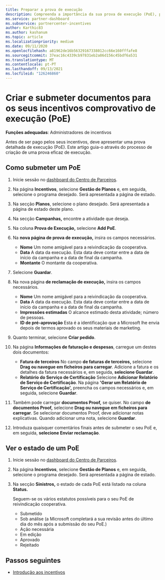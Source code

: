 ```yaml
---
title: Preparar a prova de execução
description: Compreenda a importância da sua prova de execução (PoE), prazos, estado de visualização e diretrizes de submissão.
ms.service: partner-dashboard
ms.subservice: partnercenter-incentives
author: Karthic83
ms.author: kashanum
ms.topic: article
ms.localizationpriority: medium
ms.date: 09/11/2020
ms.openlocfilehash: a81962de16b56329167338012cc66e160fffafe8
ms.sourcegitcommit: 37eac16c4339cb97831eb2a86d156c45bdf6a531
ms.translationtype: MT
ms.contentlocale: pt-PT
ms.lasthandoff: 09/13/2021
ms.locfileid: "126246860"
---
```

# <a name="create-and-submit-documents-for-your-incentives-proof-of-execution-poe"></a>Criar e submeter documentos para os seus incentivos comprovativo de execução (PoE)

**Funções adequadas**: Administradores de incentivos

Antes de ser pago pelos seus incentivos, deve apresentar uma prova detalhada de execução (PoE). Este artigo guia-o através do processo de criação de uma prova eficaz de execução.

## <a name="how-to-submit-a-poe"></a>Como submeter um PoE

1. Inicie sessão no [dashboard do Centro de Parceiros](https://partner.microsoft.com/dashboard/).

2. Na página **Incentivos**, selecione **Gestão de Planos** e, em seguida, selecione o programa desejado. Será apresentada a página de estado.

3. Na secção **Planos**, selecione o plano desejado. Será apresentada a página de estado deste plano.

4. Na secção **Campanhas,** encontre a atividade que deseja.

5. Na coluna **Prova de Execução,** selecione **Add PoE**.

6. Na **nova página de prova de execução,** insira os campos necessários.

   - **Nome**  Um nome amigável para a reivindicação da cooperativa.
   - **Data**  A data da execução. Esta data deve contar entre a data de início da campanha e a data de final da campanha.
   - **Montante**  O montante da cooperativa.

7. Selecione **Guardar**.

8. Na nova página **de reclamação de execução,** insira os campos necessários.

   - **Nome**  Um nome amigável para a reivindicação da cooperativa.
   - **Data**  A data da execução. Esta data deve contar entre a data de início da campanha e a data de final da campanha.
   - **Impressões estimadas**   O alcance estimado desta atividade; número de pessoas.
   - **ID de pré-aprovação**   Esta é a identificação que a Microsoft lhe envia depois de termos aprovado os seus materiais de marketing.

9. Quanto terminar, selecione **Criar pedido**.

10. Na página **Informações de faturação e despesas**, carregue um destes dois documentos:
    - **Fatura de terceiros**  No campo **de faturas de terceiros,** selecione **Drag ou navegue em ficheiros para carregar**. Adicione a fatura e os detalhes da fatura necessários e, em seguida, **selecione Guardar**.
    - **Relatório do Serviço de Certificação**  Selecione **Adicionar Relatório de Serviço de Certificação**. Na página **'Gerar um Relatório de Serviço de Certificação',** preencha os campos necessários e, em seguida, selecione **Guardar**.

11. Também pode carregar **documentos Proof,** se quiser. No campo **de documentos Proof,** selecione **Drag ou navegue em ficheiros para carregar**. Se selecionar documentos Proof, deve adicionar notas explicativas. Quando adicionar uma nota, selecione **Guardar**.

12. Introduza quaisquer comentários finais antes de submeter o seu PoE e, em seguida, **selecione Enviar reclamação**.

## <a name="view-the-status-of-a-poe"></a>Ver o estado de um PoE

1. Inicie sessão no [dashboard do Centro de Parceiros](https://partner.microsoft.com/dashboard/).

2. Na página **Incentivos**, selecione **Gestão de Planos** e, em seguida, selecione o programa desejado. Será apresentada a página de estado.

3. Na secção **Sinistros,** o estado de cada PoE está listado na coluna **Status.**

   Seguem-se os vários estatutos possíveis para o seu PoE de reivindicação cooperativa.

   - Submetido
   - Sob análise (a Microsoft completará a sua revisão antes do último dia do mês após a submissão do seu PoE.)
   - Ação necessária
   - Em edição
   - Aprovado
   - Rejeitado

## <a name="next-steps"></a>Passos seguintes

- [Introdução aos incentivos](incentives-get-started-intro.md)